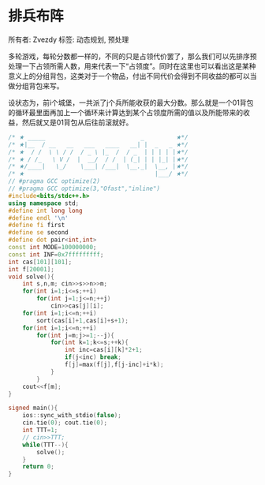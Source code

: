 # 排兵布阵

所有者: Zvezdy
标签: 动态规划, 预处理

多轮游戏，每轮分数都一样的，不同的只是占领代价罢了，那么我们可以先排序预处理一下占领所需人数，用来代表一下“占领度”。同时在这里也可以看出这是某种意义上的分组背包，这类对于一个物品，付出不同代价会得到不同收益的都可以当做分组背包来写。

设状态为，前i个城堡，一共派了j个兵所能收获的最大分数。那么就是一个01背包的循环最里面再加上一个循环来计算达到某个占领度所需的值以及所能带来的收益，然后就又是01背包从后往前滚就好。

```cpp
/* ★ _____                           _         ★*/
/* ★|__  / __   __   ___   ____   __| |  _   _ ★*/
/* ★  / /  \ \ / /  / _ \ |_  /  / _  | | | | |★*/
/* ★ / /_   \ V /  |  __/  / /  | (_| | | |_| |★*/
/* ★/____|   \_/    \___| /___|  \__._|  \__, |★*/
/* ★                                     |___/ ★*/
// #pragma GCC optimize(2)
// #pragma GCC optimize(3,"Ofast","inline")
#include<bits/stdc++.h>
using namespace std;
#define int long long
#define endl '\n'
#define fi first
#define se second
#define dot pair<int,int>
const int MODE=100000000;
const int INF=0x7fffffffff;
int cas[101][101];
int f[20001];
void solve(){
    int s,n,m; cin>>s>>n>>m;
    for(int i=1;i<=s;++i)
        for(int j=1;j<=n;++j)
            cin>>cas[j][i];
    for(int i=1;i<=n;++i)
        sort(cas[i]+1,cas[i]+s+1);
    for(int i=1;i<=n;++i)
        for(int j=m;j>=1;--j){
            for(int k=1;k<=s;++k){
                int inc=cas[i][k]*2+1;
                if(j<inc) break;
                f[j]=max(f[j],f[j-inc]+i*k);
            }
        }
    cout<<f[m];
}

signed main(){
    ios::sync_with_stdio(false);
    cin.tie(0); cout.tie(0);
    int TTT=1;
    // cin>>TTT;
    while(TTT--){
        solve();
    }
    return 0;
}

```